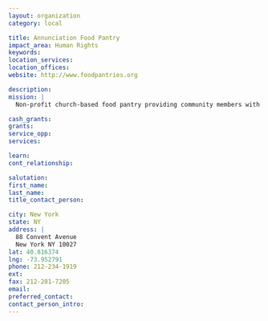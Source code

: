 ```yaml
---
layout: organization
category: local

title: Annunciation Food Pantry
impact_area: Human Rights
keywords: 
location_services: 
location_offices: 
website: http://www.foodpantries.org

description: 
mission: |
  Non-profit church-based food pantry providing community members with free canned goods and other non-perishable foods every Tuesday

cash_grants: 
grants: 
service_opp: 
services: 

learn: 
cont_relationship: 

salutation: 
first_name: 
last_name: 
title_contact_person: 

city: New York
state: NY
address: |
  88 Convent Avenue  
  New York NY 10027
lat: 40.816374
lng: -73.952791
phone: 212-234-1919
ext: 
fax: 212-281-7205
email: 
preferred_contact: 
contact_person_intro: 
---
```


